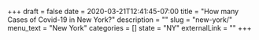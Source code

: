 +++ 
draft = false
date = 2020-03-21T12:41:45-07:00
title = "How many Cases of Covid-19 in New York?"
description = ""
slug = "new-york/"
menu_text = "New York"
categories = []
state = "NY"
externalLink = ""
+++
